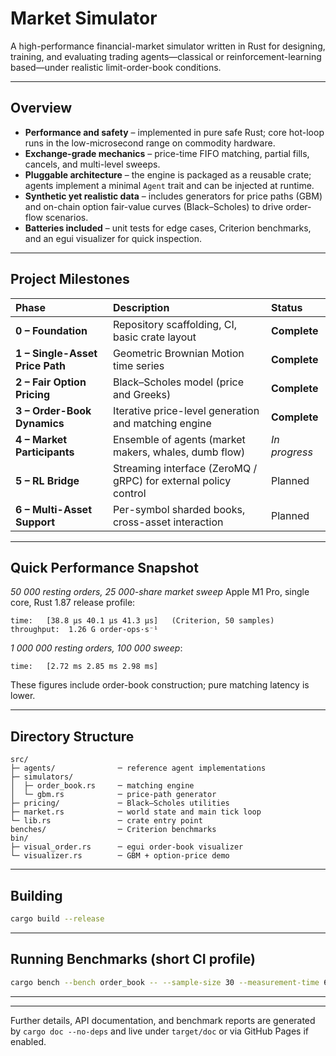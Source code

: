 # Market Simulator

A high-performance financial-market simulator written in Rust for designing, training, and evaluating trading agents—classical or reinforcement-learning based—under realistic limit-order-book conditions.

---

## Overview

* **Performance and safety** – implemented in pure safe Rust; core hot-loop runs in the low-microsecond range on commodity hardware.
* **Exchange-grade mechanics** – price-time FIFO matching, partial fills, cancels, and multi-level sweeps.
* **Pluggable architecture** – the engine is packaged as a reusable crate; agents implement a minimal `Agent` trait and can be injected at runtime.
* **Synthetic yet realistic data** – includes generators for price paths (GBM) and on-chain option fair-value curves (Black–Scholes) to drive order-flow scenarios.
* **Batteries included** – unit tests for edge cases, Criterion benchmarks, and an egui visualizer for quick inspection.

---

## Project Milestones

| Phase                    | Description                                                     | Status       |
| :----------------------- | :-------------------------------------------------------------- | :----------- |
| **0 – Foundation** | Repository scaffolding, CI, basic crate layout                  | **Complete** |
| **1 – Single-Asset Price Path** | Geometric Brownian Motion time series                           | **Complete** |
| **2 – Fair Option Pricing** | Black–Scholes model (price and Greeks)                          | **Complete** |
| **3 – Order-Book Dynamics** | Iterative price-level generation and matching engine            | **Complete** |
| **4 – Market Participants** | Ensemble of agents (market makers, whales, dumb flow)           | *In progress* |
| **5 – RL Bridge** | Streaming interface (ZeroMQ / gRPC) for external policy control | Planned      |
| **6 – Multi-Asset Support** | Per-symbol sharded books, cross-asset interaction               | Planned      |

---

## Quick Performance Snapshot

*50 000 resting orders, 25 000-share market sweep*
Apple M1 Pro, single core, Rust 1.87 release profile:

```
time:   [38.8 µs 40.1 µs 41.3 µs]   (Criterion, 50 samples)
throughput:  1.26 G order-ops·s⁻¹
```

*1 000 000 resting orders, 100 000 sweep*:

```
time:   [2.72 ms 2.85 ms 2.98 ms]
```

These figures include order-book construction; pure matching latency is lower.

---

## Directory Structure

```
src/
├─ agents/              ─ reference agent implementations
├─ simulators/
│  ├─ order_book.rs     ─ matching engine
│  └─ gbm.rs            ─ price-path generator
├─ pricing/             ─ Black–Scholes utilities
├─ market.rs            ─ world state and main tick loop
└─ lib.rs               ─ crate entry point
benches/                ─ Criterion benchmarks
bin/
├─ visual_order.rs      ─ egui order-book visualizer
└─ visualizer.rs        ─ GBM + option-price demo
```

---

## Building

```bash
cargo build --release
```

---

## Running Benchmarks (short CI profile)

```bash
cargo bench --bench order_book -- --sample-size 30 --measurement-time 6
```

---



---

Further details, API documentation, and benchmark reports are generated by `cargo doc --no-deps` and live under `target/doc` or via GitHub Pages if enabled.